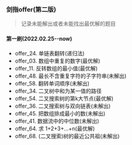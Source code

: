 ### 剑指offer(第二版)
> 记录未能解出或者未能找出最优解的题目

#### 第一刷(2022.02.25--now)
- offer_24. 单链表翻转(递归法)
- offer_03. 数组中重复的数字(最优解)
- offer_11. 反转数组的最小值(最优解)
- offer_48. 最长不含重复字符的子字符串(未解出)
- offer_58. 翻转单词顺序(未解出)
- offer_34. 二叉树中和为某一值的路径
- offer_54. 二叉搜索树的第k大节点(最优解)
- offer_36. 二叉搜索树与双向链表(未解出)
- offer_45. 把数组排成最小的数(未解出)
- offer_41. 数据流中的中位数(未解出)
- offer_64. 求 1+2+3+...+n(最优解)
- offer_68. (二叉搜索)树的最近公共祖(未解出)

